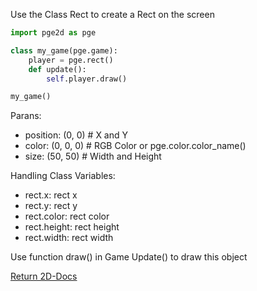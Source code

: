 Use the Class Rect to create a Rect on the screen

```py
import pge2d as pge

class my_game(pge.game):
    player = pge.rect()
    def update():
        self.player.draw()

my_game()
```

Parans:
- position: (0, 0) # X and Y
- color: (0, 0, 0) # RGB Color or pge.color.color_name()
- size: (50, 50) # Width and Height

Handling Class Variables:

- rect.x: rect x
- rect.y: rect y
- rect.color: rect color
- rect.height: rect height
- rect.width: rect width

Use function draw() in Game Update() to draw this object

[Return 2D-Docs](README.md)
